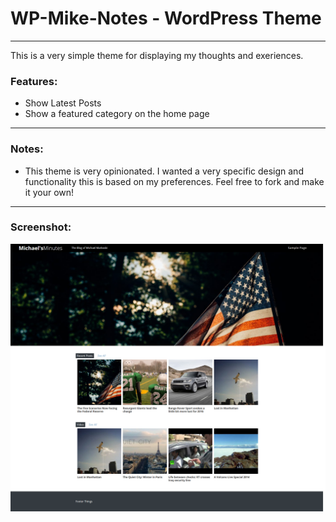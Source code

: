 # WP-Mike-Notes - WordPress Theme
-------------------------------

This is a very simple theme for displaying my thoughts and exeriences.

### Features:

* Show Latest Posts
* Show a featured category on the home page

-------------------------------

### Notes:

* This theme is very opinionated. I wanted a very specific design and functionality this is based on my preferences. Feel free to fork and make it your own!

-------------------------------

### Screenshot:

![Theme Screenshot](/screenshot.png?raw=true)